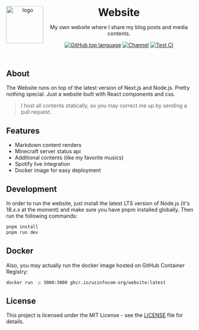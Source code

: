 <header>
<img src="https://www.katsuki.moe/favicons/pinned.svg" alt="logo" height="100" align="left">
<h1 style="display: inline">Website</h1>

My own website where I share my blog posts and media contents.

[![GitHub top language](https://img.shields.io/github/languages/top/katsuki-yuri/website?style=flat-square&logo=github)](https://github.com/katsuki-yuri/website)
[![Channel](https://img.shields.io/badge/Chat-grey?style=flat-square&logo=telegram)](https://t.me/yurionblog)
[![Test CI](https://github.com/katsuki-yuri/website/actions/workflows/test.yml/badge.svg)](https://github.com/katsuki-yuri/website/actions/workflows/test.yml)

</header>

## About

The Website runs on top of the latest version of Next.js and Node.js. Pretty nothing special. Just a website built with React components and css.

> I host all contents statically, so you may correct me up by sending a pull request.

## Features

- Markdown content renders
- Minecraft server status api
- Additional contents (like my favorite musics)
- Spotify live integration
- Docker image for easy deployment

## Development

In order to run the website, just install the latest LTS version of Node.js (it's 18.x.x at the moment) and make sure you have pnpm installed globally. Then run
the following commands:

```bash
pnpm install
pnpm run dev
```

## Docker

Also, you may actually run the docker image hosted on GitHub Container Registry:

```bash
docker run -p 3000:3000 ghcr.io/uzinfocom-org/website:latest
```

## License

This project is licensed under the MIT License - see the [LICENSE](LICENSE) file for details.
